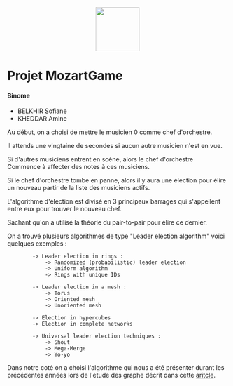 <center>
<img src="https://www.musicologie.org/Biographies/m/mozart.jpg" width="100" height="100"> 
</center>

# Projet MozartGame 

#### Binome 
- BELKHIR Sofiane
- KHEDDAR Amine



Au début, on a choisi de mettre le musicien 0 comme chef d'orchestre.


Il attends une vingtaine de secondes si aucun autre musicien n'est en vue.


Si d'autres musiciens entrent en scène, alors le chef d'orchestre Commence à affecter des notes à ces musiciens.




Si le chef d'orchestre tombe en panne, alors il y aura une élection pour élire un nouveau partir de la liste des musiciens actifs.




L'algorithme d'élection est divisé en 3 principaux barrages qui s'appellent entre eux pour trouver le nouveau chef.


Sachant qu'on a utilisé la théorie du pair-to-pair pour élire ce dernier.




On a trouvé plusieurs algorithmes de type "Leader election algorithm" voici quelques exemples :


            -> Leader election in rings :
                -> Randomized (probabilistic) leader election
                -> Uniform algorithm
                -> Rings with unique IDs

            -> Leader election in a mesh :
                -> Torus
                -> Oriented mesh
                -> Unoriented mesh

            -> Election in hypercubes 
            -> Election in complete networks

            -> Universal leader election techniques :
                -> Shout
                -> Mega-Merge
                -> Yo-yo

Dans notre coté on a choisi l'algorithme qui nous a été présenter durant les précédentes années lors de l'etude des graphe décrit dans cette [aritcle](http://people.scs.carleton.ca/~santoro/LeaderCompleteLinear.pdf).

